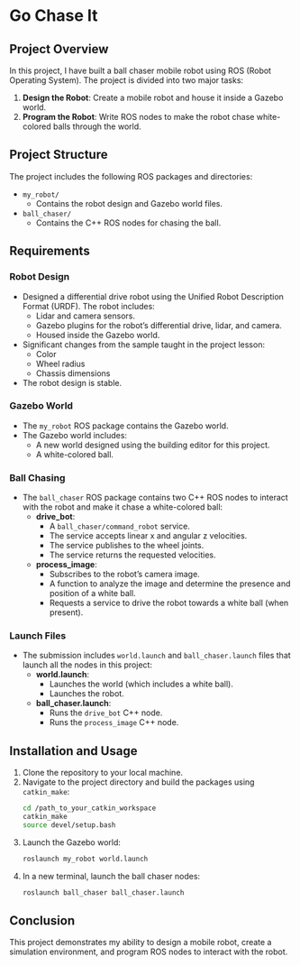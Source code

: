 # Go Chase It

## Project Overview

In this project, I have built a ball chaser mobile robot using ROS (Robot Operating System). The project is divided into two major tasks:

1. **Design the Robot**: Create a mobile robot and house it inside a Gazebo world.
2. **Program the Robot**: Write ROS nodes to make the robot chase white-colored balls through the world.

## Project Structure

The project includes the following ROS packages and directories:

- `my_robot/`
  - Contains the robot design and Gazebo world files.
- `ball_chaser/`
  - Contains the C++ ROS nodes for chasing the ball.

## Requirements

### Robot Design

- Designed a differential drive robot using the Unified Robot Description Format (URDF). The robot includes:
  - Lidar and camera sensors.
  - Gazebo plugins for the robot’s differential drive, lidar, and camera.
  - Housed inside the Gazebo world.
- Significant changes from the sample taught in the project lesson:
  - Color
  - Wheel radius
  - Chassis dimensions
- The robot design is stable.

### Gazebo World

- The `my_robot` ROS package contains the Gazebo world.
- The Gazebo world includes:
  - A new world designed using the building editor for this project.
  - A white-colored ball.

### Ball Chasing

- The `ball_chaser` ROS package contains two C++ ROS nodes to interact with the robot and make it chase a white-colored ball:
  - **drive_bot**:
    - A `ball_chaser/command_robot` service.
    - The service accepts linear x and angular z velocities.
    - The service publishes to the wheel joints.
    - The service returns the requested velocities.
  - **process_image**:
    - Subscribes to the robot’s camera image.
    - A function to analyze the image and determine the presence and position of a white ball.
    - Requests a service to drive the robot towards a white ball (when present).

### Launch Files

- The submission includes `world.launch` and `ball_chaser.launch` files that launch all the nodes in this project:
  - **world.launch**:
    - Launches the world (which includes a white ball).
    - Launches the robot.
  - **ball_chaser.launch**:
    - Runs the `drive_bot` C++ node.
    - Runs the `process_image` C++ node.

## Installation and Usage

1. Clone the repository to your local machine.
2. Navigate to the project directory and build the packages using `catkin_make`:
    ```sh
    cd /path_to_your_catkin_workspace
    catkin_make
    source devel/setup.bash
    ```
3. Launch the Gazebo world:
    ```sh
    roslaunch my_robot world.launch
    ```
4. In a new terminal, launch the ball chaser nodes:
    ```sh
    roslaunch ball_chaser ball_chaser.launch
    ```

## Conclusion

This project demonstrates my ability to design a mobile robot, create a simulation environment, and program ROS nodes to interact with the robot. 